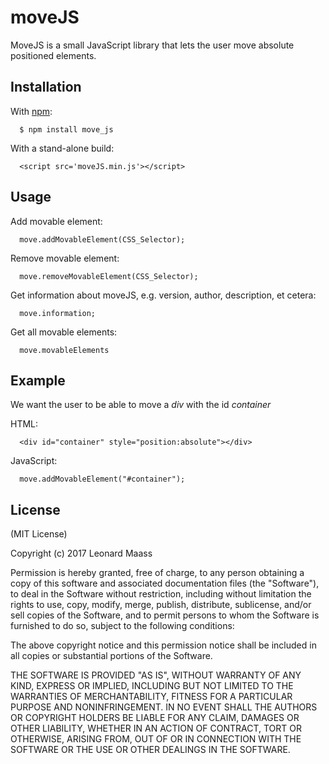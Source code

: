 # moveJS

MoveJS is a small JavaScript library that lets the user move absolute positioned elements.

## Installation

With [npm](https://www.npmjs.com/package/move_js):
```
  $ npm install move_js
``` 
With a stand-alone build:
```
  <script src='moveJS.min.js'></script> 
```
## Usage

Add movable element:
```
  move.addMovableElement(CSS_Selector);
```
Remove movable element:
```
  move.removeMovableElement(CSS_Selector);
```
Get information about moveJS, e.g. version, author, description, et cetera:
```
  move.information;
```
Get all movable elements:
```
  move.movableElements
```

## Example

We want the user to be able to move a *div* with the id *container*

HTML:
```
  <div id="container" style="position:absolute"></div>
```
JavaScript:
```
  move.addMovableElement("#container");
```

## License

(MIT License)

Copyright (c) 2017 Leonard Maass

Permission is hereby granted, free of charge, to any person obtaining a copy
of this software and associated documentation files (the "Software"), to deal
in the Software without restriction, including without limitation the rights
to use, copy, modify, merge, publish, distribute, sublicense, and/or sell
copies of the Software, and to permit persons to whom the Software is
furnished to do so, subject to the following conditions:

The above copyright notice and this permission notice shall be included in all
copies or substantial portions of the Software.

THE SOFTWARE IS PROVIDED "AS IS", WITHOUT WARRANTY OF ANY KIND, EXPRESS OR
IMPLIED, INCLUDING BUT NOT LIMITED TO THE WARRANTIES OF MERCHANTABILITY,
FITNESS FOR A PARTICULAR PURPOSE AND NONINFRINGEMENT. IN NO EVENT SHALL THE
AUTHORS OR COPYRIGHT HOLDERS BE LIABLE FOR ANY CLAIM, DAMAGES OR OTHER
LIABILITY, WHETHER IN AN ACTION OF CONTRACT, TORT OR OTHERWISE, ARISING FROM,
OUT OF OR IN CONNECTION WITH THE SOFTWARE OR THE USE OR OTHER DEALINGS IN THE
SOFTWARE.
